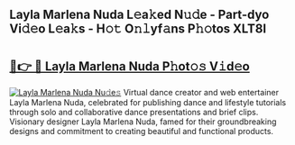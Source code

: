 ## Layla Marlena Nuda L𝚎a𝚔ed N𝚞𝚍e - Part-dyo Vi𝚍𝚎o L𝚎a𝚔s - H𝚘𝚝 O𝚗𝚕yf𝚊ns P𝚑𝚘tos XLT8l

# <h2><a href="http://kf5av2.oniu.top/?m=Layla+Marlena+Nuda">🔗👉 🔴 Layla Marlena Nuda P𝚑ot𝚘𝚜 V𝚒d𝚎o</a></h2>

[![Layla Marlena Nuda Nu𝚍e𝚜](https://i.imgur.com/0qMVB7G.gif)](http://kf5av2.oniu.top/?m=Layla+Marlena+Nuda)
Virtual dance creator and web entertainer Layla Marlena Nuda, celebrated for publishing dance and lifestyle tutorials through solo and collaborative dance presentations and brief clips. Visionary designer Layla Marlena Nuda, famed for their groundbreaking designs and commitment to creating beautiful and functional products.  
